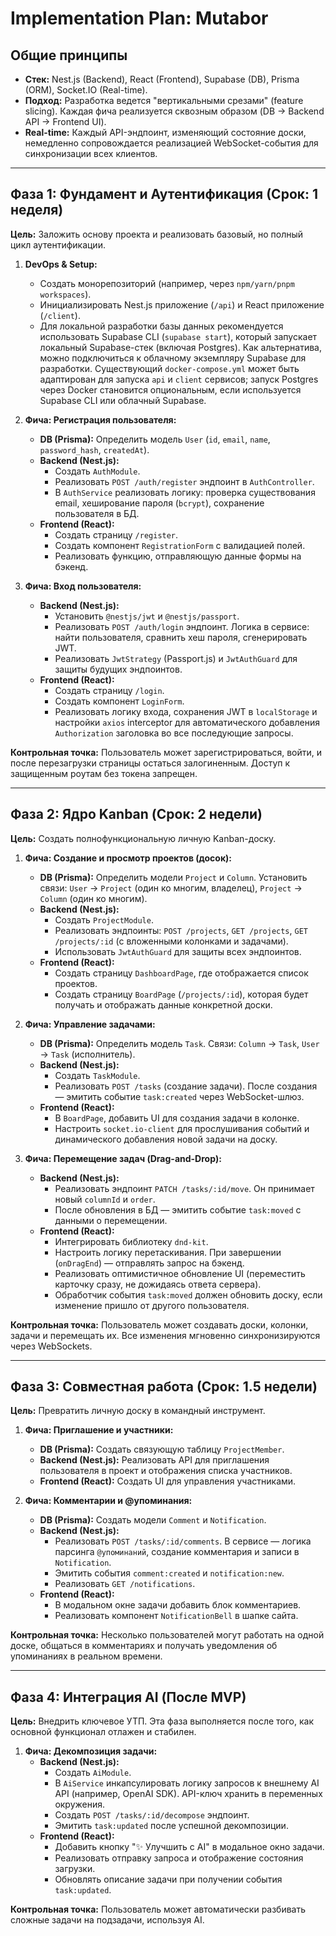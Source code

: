 # Implementation Plan: Mutabor

## Общие принципы
- **Стек:** Nest.js (Backend), React (Frontend), Supabase (DB), Prisma (ORM), Socket.IO (Real-time).
- **Подход:** Разработка ведется "вертикальными срезами" (feature slicing). Каждая фича реализуется сквозным образом (DB -> Backend API -> Frontend UI).
- **Real-time:** Каждый API-эндпоинт, изменяющий состояние доски, немедленно сопровождается реализацией WebSocket-события для синхронизации всех клиентов.

---

## Фаза 1: Фундамент и Аутентификация (Срок: 1 неделя)

**Цель:** Заложить основу проекта и реализовать базовый, но полный цикл аутентификации.

1.  **DevOps & Setup:**
    - Создать монорепозиторий (например, через `npm/yarn/pnpm workspaces`).
    - Инициализировать Nest.js приложение (`/api`) и React приложение (`/client`).
    - Для локальной разработки базы данных рекомендуется использовать Supabase CLI (`supabase start`), который запускает локальный Supabase-стек (включая Postgres). Как альтернатива, можно подключиться к облачному экземпляру Supabase для разработки. Существующий `docker-compose.yml` может быть адаптирован для запуска `api` и `client` сервисов; запуск Postgres через Docker становится опциональным, если используется Supabase CLI или облачный Supabase.

2.  **Фича: Регистрация пользователя:**
    - **DB (Prisma):** Определить модель `User` (`id`, `email`, `name`, `password_hash`, `createdAt`).
    - **Backend (Nest.js):**
        - Создать `AuthModule`.
        - Реализовать `POST /auth/register` эндпоинт в `AuthController`.
        - В `AuthService` реализовать логику: проверка существования email, хеширование пароля (`bcrypt`), сохранение пользователя в БД.
    - **Frontend (React):**
        - Создать страницу `/register`.
        - Создать компонент `RegistrationForm` с валидацией полей.
        - Реализовать функцию, отправляющую данные формы на бэкенд.

3.  **Фича: Вход пользователя:**
    - **Backend (Nest.js):**
        - Установить `@nestjs/jwt` и `@nestjs/passport`.
        - Реализовать `POST /auth/login` эндпоинт. Логика в сервисе: найти пользователя, сравнить хеш пароля, сгенерировать JWT.
        - Реализовать `JwtStrategy` (Passport.js) и `JwtAuthGuard` для защиты будущих эндпоинтов.
    - **Frontend (React):**
        - Создать страницу `/login`.
        - Создать компонент `LoginForm`.
        - Реализовать логику входа, сохранения JWT в `localStorage` и настройки `axios` interceptor для автоматического добавления `Authorization` заголовка во все последующие запросы.

**Контрольная точка:** Пользователь может зарегистрироваться, войти, и после перезагрузки страницы остаться залогиненным. Доступ к защищенным роутам без токена запрещен.

---

## Фаза 2: Ядро Kanban (Срок: 2 недели)

**Цель:** Создать полнофункциональную личную Kanban-доску.

1.  **Фича: Создание и просмотр проектов (досок):**
    - **DB (Prisma):** Определить модели `Project` и `Column`. Установить связи: `User` -> `Project` (один ко многим, владелец), `Project` -> `Column` (один ко многим).
    - **Backend (Nest.js):**
        - Создать `ProjectModule`.
        - Реализовать эндпоинты: `POST /projects`, `GET /projects`, `GET /projects/:id` (с вложенными колонками и задачами).
        - Использовать `JwtAuthGuard` для защиты всех эндпоинтов.
    - **Frontend (React):**
        - Создать страницу `DashboardPage`, где отображается список проектов.
        - Создать страницу `BoardPage` (`/projects/:id`), которая будет получать и отображать данные конкретной доски.

2.  **Фича: Управление задачами:**
    - **DB (Prisma):** Определить модель `Task`. Связи: `Column` -> `Task`, `User` -> `Task` (исполнитель).
    - **Backend (Nest.js):**
        - Создать `TaskModule`.
        - Реализовать `POST /tasks` (создание задачи). После создания — эмитить событие `task:created` через WebSocket-шлюз.
    - **Frontend (React):**
        - В `BoardPage`, добавить UI для создания задачи в колонке.
        - Настроить `socket.io-client` для прослушивания событий и динамического добавления новой задачи на доску.

3.  **Фича: Перемещение задач (Drag-and-Drop):**
    - **Backend (Nest.js):**
        - Реализовать эндпоинт `PATCH /tasks/:id/move`. Он принимает новый `columnId` и `order`.
        - После обновления в БД — эмитить событие `task:moved` с данными о перемещении.
    - **Frontend (React):**
        - Интегрировать библиотеку `dnd-kit`.
        - Настроить логику перетаскивания. При завершении (`onDragEnd`) — отправлять запрос на бэкенд.
        - Реализовать оптимистичное обновление UI (переместить карточку сразу, не дожидаясь ответа сервера).
        - Обработчик события `task:moved` должен обновить доску, если изменение пришло от другого пользователя.

**Контрольная точка:** Пользователь может создавать доски, колонки, задачи и перемещать их. Все изменения мгновенно синхронизируются через WebSockets.

---

## Фаза 3: Совместная работа (Срок: 1.5 недели)

**Цель:** Превратить личную доску в командный инструмент.

1.  **Фича: Приглашение и участники:**
    - **DB (Prisma):** Создать связующую таблицу `ProjectMember`.
    - **Backend (Nest.js):** Реализовать API для приглашения пользователя в проект и отображения списка участников.
    - **Frontend (React):** Создать UI для управления участниками.

2.  **Фича: Комментарии и @упоминания:**
    - **DB (Prisma):** Создать модели `Comment` и `Notification`.
    - **Backend (Nest.js):**
        - Реализовать `POST /tasks/:id/comments`. В сервисе — логика парсинга `@упоминаний`, создание комментария и записи в `Notification`.
        - Эмитить события `comment:created` и `notification:new`.
        - Реализовать `GET /notifications`.
    - **Frontend (React):**
        - В модальном окне задачи добавить блок комментариев.
        - Реализовать компонент `NotificationBell` в шапке сайта.

**Контрольная точка:** Несколько пользователей могут работать на одной доске, общаться в комментариях и получать уведомления об упоминаниях в реальном времени.

---

## Фаза 4: Интеграция AI (После MVP)

**Цель:** Внедрить ключевое УТП. Эта фаза выполняется после того, как основной функционал отлажен и стабилен.

1.  **Фича: Декомпозиция задачи:**
    - **Backend (Nest.js):**
        - Создать `AiModule`.
        - В `AiService` инкапсулировать логику запросов к внешнему AI API (например, OpenAI SDK). API-ключ хранить в переменных окружения.
        - Создать `POST /tasks/:id/decompose` эндпоинт.
        - Эмитить `task:updated` после успешной декомпозиции.
    - **Frontend (React):**
        - Добавить кнопку "✨ Улучшить с AI" в модальное окно задачи.
        - Реализовать отправку запроса и отображение состояния загрузки.
        - Обновлять описание задачи при получении события `task:updated`.

**Контрольная точка:** Пользователь может автоматически разбивать сложные задачи на подзадачи, используя AI.
